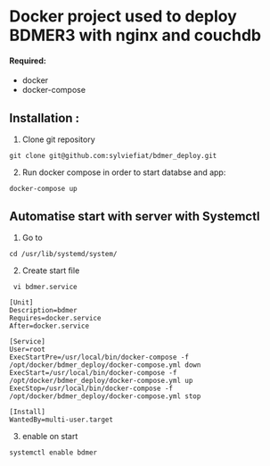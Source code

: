 # Docker project used to deploy BDMER3 with nginx and couchdb

#### Required: ####
  - docker
  - docker-compose

## Installation : ##

1. Clone git repository

`git clone git@github.com:sylviefiat/bdmer_deploy.git`

2. Run docker compose in order to start databse and app:

`docker-compose up`

## Automatise start with server with Systemctl ##

1. Go to

`cd /usr/lib/systemd/system/`

2. Create start file

` vi bdmer.service`

```
[Unit]
Description=bdmer
Requires=docker.service
After=docker.service

[Service]
User=root
ExecStartPre=/usr/local/bin/docker-compose -f /opt/docker/bdmer_deploy/docker-compose.yml down
ExecStart=/usr/local/bin/docker-compose -f /opt/docker/bdmer_deploy/docker-compose.yml up
ExecStop=/usr/local/bin/docker-compose -f /opt/docker/bdmer_deploy/docker-compose.yml stop

[Install]
WantedBy=multi-user.target
```

3. enable on start

`systemctl enable bdmer`

